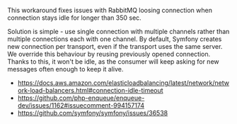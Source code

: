 This workaround fixes issues with RabbitMQ loosing connection when connection stays idle for longer than 350 sec.

Solution is simple - use single connection with multiple channels rather than multiple connections each with one channel. 
By default, Symfony creates new connection per transport, even if the transport uses the same server. We override this behaviour by reusing previously opened
connection. Thanks to this, it won't be idle, as the consumer will keep asking for new messages often enough to keep it alive.

- https://docs.aws.amazon.com/elasticloadbalancing/latest/network/network-load-balancers.html#connection-idle-timeout  
- https://github.com/php-enqueue/enqueue-dev/issues/1162#issuecomment-994157174  
- https://github.com/symfony/symfony/issues/36538  